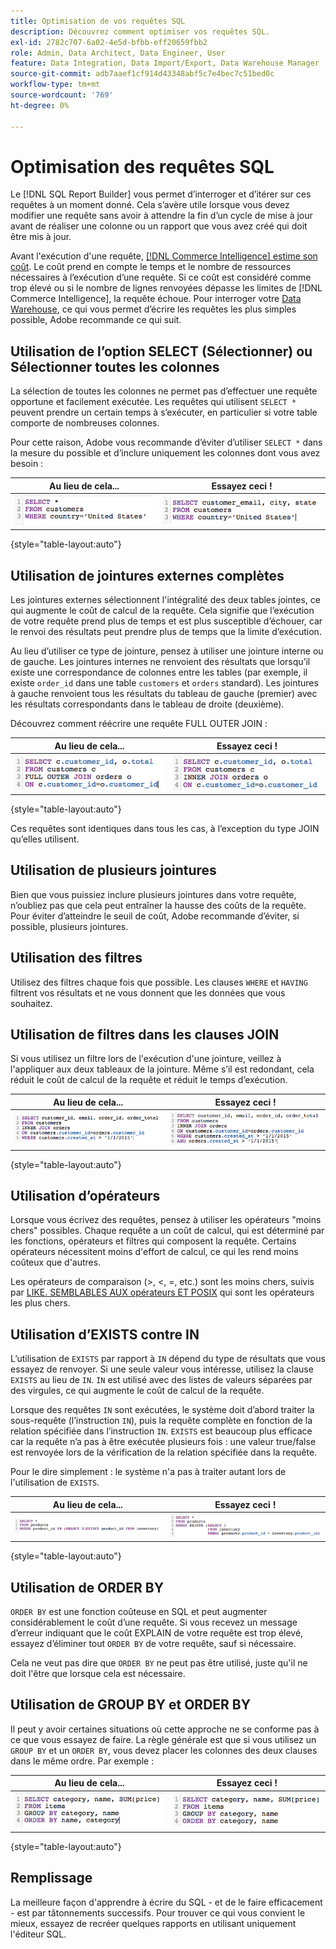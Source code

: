 ```yaml
---
title: Optimisation de vos requêtes SQL
description: Découvrez comment optimiser vos requêtes SQL.
exl-id: 2782c707-6a02-4e5d-bfbb-eff20659fbb2
role: Admin, Data Architect, Data Engineer, User
feature: Data Integration, Data Import/Export, Data Warehouse Manager
source-git-commit: adb7aaef1cf914d43348abf5c7e4bec7c51bed0c
workflow-type: tm+mt
source-wordcount: '769'
ht-degree: 0%

---
```


# Optimisation des requêtes SQL

Le [!DNL SQL Report Builder] vous permet d’interroger et d’itérer sur ces requêtes à un moment donné. Cela s’avère utile lorsque vous devez modifier une requête sans avoir à attendre la fin d’un cycle de mise à jour avant de réaliser une colonne ou un rapport que vous avez créé qui doit être mis à jour.

Avant l&#39;exécution d&#39;une requête, [[!DNL Commerce Intelligence] estime son coût](https://experienceleague.adobe.com/docs/commerce-knowledge-base/kb/troubleshooting/miscellaneous/sql-queries-explain-cost-errors.html?lang=fr). Le coût prend en compte le temps et le nombre de ressources nécessaires à l’exécution d’une requête. Si ce coût est considéré comme trop élevé ou si le nombre de lignes renvoyées dépasse les limites de [!DNL Commerce Intelligence], la requête échoue. Pour interroger votre [Data Warehouse](../data-analyst/data-warehouse-mgr/tour-dwm.md), ce qui vous permet d’écrire les requêtes les plus simples possible, Adobe recommande ce qui suit.

## Utilisation de l’option SELECT (Sélectionner) ou Sélectionner toutes les colonnes

La sélection de toutes les colonnes ne permet pas d’effectuer une requête opportune et facilement exécutée. Les requêtes qui utilisent `SELECT *` peuvent prendre un certain temps à s’exécuter, en particulier si votre table comporte de nombreuses colonnes.

Pour cette raison, Adobe vous recommande d’éviter d’utiliser `SELECT *` dans la mesure du possible et d’inclure uniquement les colonnes dont vous avez besoin :

| **Au lieu de cela...** | **Essayez ceci !** |
|-----|-----|
| ![](../../mbi/assets/Select_all_1.png) | ![](../../mbi/assets/Select_all_2.png) |

{style="table-layout:auto"}

## Utilisation de jointures externes complètes

Les jointures externes sélectionnent l&#39;intégralité des deux tables jointes, ce qui augmente le coût de calcul de la requête. Cela signifie que l’exécution de votre requête prend plus de temps et est plus susceptible d’échouer, car le renvoi des résultats peut prendre plus de temps que la limite d’exécution.

Au lieu d’utiliser ce type de jointure, pensez à utiliser une jointure interne ou de gauche. Les jointures internes ne renvoient des résultats que lorsqu’il existe une correspondance de colonnes entre les tables (par exemple, il existe `order_id` dans une table `customers` et `orders` standard). Les jointures à gauche renvoient tous les résultats du tableau de gauche (premier) avec les résultats correspondants dans le tableau de droite (deuxième).

Découvrez comment réécrire une requête FULL OUTER JOIN :

| **Au lieu de cela...** | **Essayez ceci !** |
|-----|-----|
| ![](../../mbi/assets/Full_Outer_Join_1.png) | ![](../../mbi/assets/Full_Outer_Join_2.png) |

{style="table-layout:auto"}

Ces requêtes sont identiques dans tous les cas, à l’exception du type JOIN qu’elles utilisent.

## Utilisation de plusieurs jointures

Bien que vous puissiez inclure plusieurs jointures dans votre requête, n’oubliez pas que cela peut entraîner la hausse des coûts de la requête. Pour éviter d’atteindre le seuil de coût, Adobe recommande d’éviter, si possible, plusieurs jointures.

## Utilisation des filtres

Utilisez des filtres chaque fois que possible. Les clauses `WHERE` et `HAVING` filtrent vos résultats et ne vous donnent que les données que vous souhaitez.

## Utilisation de filtres dans les clauses JOIN

Si vous utilisez un filtre lors de l&#39;exécution d&#39;une jointure, veillez à l&#39;appliquer aux deux tableaux de la jointure. Même s’il est redondant, cela réduit le coût de calcul de la requête et réduit le temps d’exécution.

| **Au lieu de cela...** | **Essayez ceci !** |
|-----|-----|
| ![](../../mbi/assets/Join_filters_1.png) | ![](../../mbi/assets/Join_filters_2.png) |

{style="table-layout:auto"}

## Utilisation d’opérateurs

Lorsque vous écrivez des requêtes, pensez à utiliser les opérateurs &quot;moins chers&quot; possibles. Chaque requête a un coût de calcul, qui est déterminé par les fonctions, opérateurs et filtres qui composent la requête. Certains opérateurs nécessitent moins d&#39;effort de calcul, ce qui les rend moins coûteux que d&#39;autres.

Les opérateurs de comparaison (>, &lt;, =, etc.) sont les moins chers, suivis par [LIKE. SEMBLABLES AUX opérateurs ET POSIX](https://www.postgresql.org/docs/9.5/functions-matching.html) qui sont les opérateurs les plus chers.

## Utilisation d’EXISTS contre IN

L’utilisation de `EXISTS` par rapport à `IN` dépend du type de résultats que vous essayez de renvoyer. Si une seule valeur vous intéresse, utilisez la clause `EXISTS` au lieu de `IN`. `IN` est utilisé avec des listes de valeurs séparées par des virgules, ce qui augmente le coût de calcul de la requête.

Lorsque des requêtes `IN` sont exécutées, le système doit d’abord traiter la sous-requête (l’instruction `IN`), puis la requête complète en fonction de la relation spécifiée dans l’instruction `IN`. `EXISTS` est beaucoup plus efficace car la requête n’a pas à être exécutée plusieurs fois : une valeur true/false est renvoyée lors de la vérification de la relation spécifiée dans la requête.

Pour le dire simplement : le système n&#39;a pas à traiter autant lors de l&#39;utilisation de `EXISTS`.

| **Au lieu de cela...** | **Essayez ceci !** |
|-----|-----|
| ![](../../mbi/assets/Exists_1.png) | ![](../../mbi/assets/Exists_2.png) |

{style="table-layout:auto"}

## Utilisation de ORDER BY

`ORDER BY` est une fonction coûteuse en SQL et peut augmenter considérablement le coût d’une requête. Si vous recevez un message d’erreur indiquant que le coût EXPLAIN de votre requête est trop élevé, essayez d’éliminer tout `ORDER BY` de votre requête, sauf si nécessaire.

Cela ne veut pas dire que `ORDER BY` ne peut pas être utilisé, juste qu&#39;il ne doit l&#39;être que lorsque cela est nécessaire.

## Utilisation de GROUP BY et ORDER BY

Il peut y avoir certaines situations où cette approche ne se conforme pas à ce que vous essayez de faire. La règle générale est que si vous utilisez un `GROUP BY` et un `ORDER BY`, vous devez placer les colonnes des deux clauses dans le même ordre. Par exemple :

| **Au lieu de cela...** | **Essayez ceci !** |
|-----|-----|
| ![](../../mbi/assets/Group_by_2.png) | ![](../../mbi/assets/Group_by_1.png) |

{style="table-layout:auto"}

## Remplissage

La meilleure façon d&#39;apprendre à écrire du SQL - et de le faire efficacement - est par tâtonnements successifs. Pour trouver ce qui vous convient le mieux, essayez de recréer quelques rapports en utilisant uniquement l&#39;éditeur SQL.
